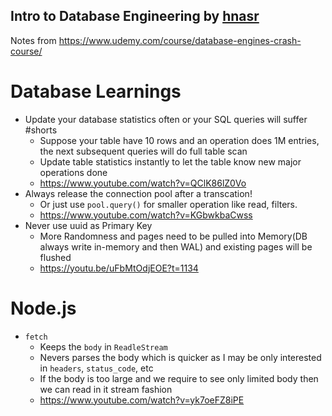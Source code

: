 ## Intro to Database Engineering by [hnasr](https://github.com/hnasr)
Notes from https://www.udemy.com/course/database-engines-crash-course/

# Database Learnings
- Update your database statistics often or your SQL queries will suffer #shorts
    - Suppose your table have 10 rows and an operation does 1M entries, the next subsequent queries will do full table scan
    - Update table statistics instantly to let the table know new major operations done
    - https://www.youtube.com/watch?v=QClK86lZ0Vo
- Always release the connection pool after a transcation!
    - Or just use `pool.query()` for smaller operation like read, filters.
    - https://www.youtube.com/watch?v=KGbwkbaCwss
- Never use uuid as Primary Key
    - More Randomness and pages need to be pulled into Memory(DB always write in-memory and then WAL) and existing pages will be flushed
    - https://youtu.be/uFbMtOdjEOE?t=1134

# Node.js
- `fetch`
    - Keeps the `body` in `ReadleStream`
    - Nevers parses the body which is quicker as I may be only interested in `headers`, `status_code`, etc
    - If the body is too large and we require to see only limited body then we can read in it stream fashion
    - https://www.youtube.com/watch?v=yk7oeFZ8iPE